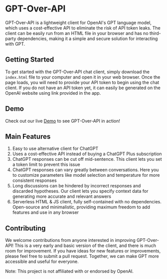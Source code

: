 # GPT-Over-API

GPT-Over-API is a lightweight client for OpenAI's GPT language model, which uses a cost-effective API to eliminate the risk of API token leaks. The client can be easily run from an HTML file in your browser and has no third-party dependencies, making it a simple and secure solution for interacting with GPT.

## Getting Started

To get started with the GPT-Over-API chat client, simply download the `index.html` file to your computer and open it in your web browser. Once the page loads, you will need to provide your API token to begin using the chat client. If you do not have an API token yet, it can easily be generated on the OpenAI website using link provided in the app.

## Demo

Check out our live [Demo](https://krivich.github.io/GPT-Over-API/) to see GPT-Over-API in action!



## Main Features
1. Easy to use alternative client for ChatGPT
1. Uses a cost-effective API instead of buying a ChatGPT Plus subscription
1. ChatGPT responses can be cut off mid-sentence. This client lets you set a token limit to prevent this issue
1. ChatGPT responses can vary greatly between conversations. Here you to customize parameters like model selection and temperature for more consistent responses
1. Long discussions can be hindered by incorrect responses and discarded hypotheses. Our client lets you specify context data for generating more accurate and relevant answers
1. Serverless HTML & JS client, fully self-contained with no dependencies. Open-source and minimalistic, providing maximum freedom to add features and use in any browser

## Contributing

We welcome contributions from anyone interested in improving GPT-Over-API! This is a very early and basic version of the client, and there is much room for improvement. If you have ideas for new features or improvements, please feel free to submit a pull request. Together, we can make GPT more accessible and useful for everyone.

Note: This project is not affiliated with or endorsed by OpenAI.
